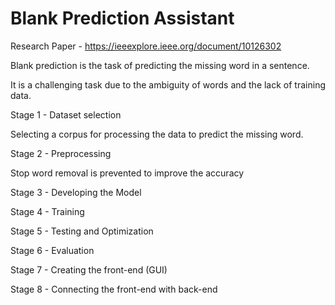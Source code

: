 # Blank Prediction Assistant

Research Paper - https://ieeexplore.ieee.org/document/10126302

Blank prediction is the task of predicting the missing word in a sentence.​

It is a challenging task due to the ambiguity of words and the lack of training data.​


Stage 1 - Dataset selection​

Selecting a corpus for processing the data to predict the missing word.

Stage 2 - Preprocessing

Stop word removal is prevented to improve the accuracy


Stage 3 - Developing the Model

Stage 4 - Training

Stage 5 - Testing and Optimization

Stage 6 - Evaluation

Stage 7 - Creating the front-end (GUI)

Stage 8 - Connecting the front-end with back-end
